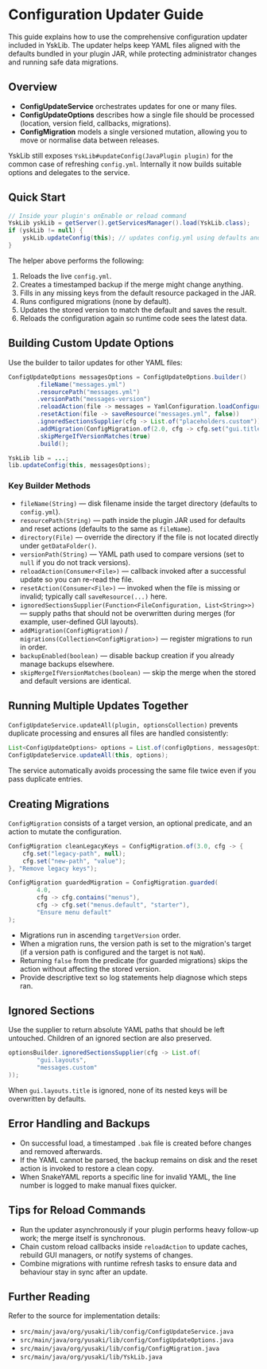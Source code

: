 # Configuration Updater Guide

This guide explains how to use the comprehensive configuration updater included in YskLib. The updater helps keep YAML files aligned with the defaults bundled in your plugin JAR, while protecting administrator changes and running safe data migrations.

## Overview

- **ConfigUpdateService** orchestrates updates for one or many files.
- **ConfigUpdateOptions** describes how a single file should be processed (location, version field, callbacks, migrations).
- **ConfigMigration** models a single versioned mutation, allowing you to move or normalise data between releases.

YskLib still exposes `YskLib#updateConfig(JavaPlugin plugin)` for the common case of refreshing `config.yml`. Internally it now builds suitable options and delegates to the service.

## Quick Start

```java
// Inside your plugin's onEnable or reload command
YskLib yskLib = getServer().getServicesManager().load(YskLib.class);
if (yskLib != null) {
    yskLib.updateConfig(this); // updates config.yml using defaults and reloads it
}
```

The helper above performs the following:
1. Reloads the live `config.yml`.
2. Creates a timestamped backup if the merge might change anything.
3. Fills in any missing keys from the default resource packaged in the JAR.
4. Runs configured migrations (none by default).
5. Updates the stored version to match the default and saves the result.
6. Reloads the configuration again so runtime code sees the latest data.

## Building Custom Update Options

Use the builder to tailor updates for other YAML files:

```java
ConfigUpdateOptions messagesOptions = ConfigUpdateOptions.builder()
        .fileName("messages.yml")
        .resourcePath("messages.yml")
        .versionPath("messages-version")
        .reloadAction(file -> messages = YamlConfiguration.loadConfiguration(file))
        .resetAction(file -> saveResource("messages.yml", false))
        .ignoredSectionsSupplier(cfg -> List.of("placeholders.custom"))
        .addMigration(ConfigMigration.of(2.0, cfg -> cfg.set("gui.title", "&aNew Title"), "Update GUI title"))
        .skipMergeIfVersionMatches(true)
        .build();

YskLib lib = ...;
lib.updateConfig(this, messagesOptions);
```

### Key Builder Methods

- `fileName(String)` — disk filename inside the target directory (defaults to `config.yml`).
- `resourcePath(String)` — path inside the plugin JAR used for defaults and reset actions (defaults to the same as `fileName`).
- `directory(File)` — override the directory if the file is not located directly under `getDataFolder()`.
- `versionPath(String)` — YAML path used to compare versions (set to `null` if you do not track versions).
- `reloadAction(Consumer<File>)` — callback invoked after a successful update so you can re-read the file.
- `resetAction(Consumer<File>)` — invoked when the file is missing or invalid; typically call `saveResource(...)` here.
- `ignoredSectionsSupplier(Function<FileConfiguration, List<String>>)` — supply paths that should not be overwritten during merges (for example, user-defined GUI layouts).
- `addMigration(ConfigMigration)` / `migrations(Collection<ConfigMigration>)` — register migrations to run in order.
- `backupEnabled(boolean)` — disable backup creation if you already manage backups elsewhere.
- `skipMergeIfVersionMatches(boolean)` — skip the merge when the stored and default versions are identical.

## Running Multiple Updates Together

`ConfigUpdateService.updateAll(plugin, optionsCollection)` prevents duplicate processing and ensures all files are handled consistently:

```java
List<ConfigUpdateOptions> options = List.of(configOptions, messagesOptions, skinsOptions);
ConfigUpdateService.updateAll(this, options);
```

The service automatically avoids processing the same file twice even if you pass duplicate entries.

## Creating Migrations

`ConfigMigration` consists of a target version, an optional predicate, and an action to mutate the configuration.

```java
ConfigMigration cleanLegacyKeys = ConfigMigration.of(3.0, cfg -> {
    cfg.set("legacy-path", null);
    cfg.set("new-path", "value");
}, "Remove legacy keys");

ConfigMigration guardedMigration = ConfigMigration.guarded(
        4.0,
        cfg -> cfg.contains("menus"),
        cfg -> cfg.set("menus.default", "starter"),
        "Ensure menu default"
);
```

- Migrations run in ascending `targetVersion` order.
- When a migration runs, the version path is set to the migration's target (if a version path is configured and the target is not `NaN`).
- Returning `false` from the predicate (for guarded migrations) skips the action without affecting the stored version.
- Provide descriptive text so log statements help diagnose which steps ran.

## Ignored Sections

Use the supplier to return absolute YAML paths that should be left untouched. Children of an ignored section are also preserved.

```java
optionsBuilder.ignoredSectionsSupplier(cfg -> List.of(
        "gui.layouts",
        "messages.custom"
));
```

When `gui.layouts.title` is ignored, none of its nested keys will be overwritten by defaults.

## Error Handling and Backups

- On successful load, a timestamped `.bak` file is created before changes and removed afterwards.
- If the YAML cannot be parsed, the backup remains on disk and the reset action is invoked to restore a clean copy.
- When SnakeYAML reports a specific line for invalid YAML, the line number is logged to make manual fixes quicker.

## Tips for Reload Commands

- Run the updater asynchronously if your plugin performs heavy follow-up work; the merge itself is synchronous.
- Chain custom reload callbacks inside `reloadAction` to update caches, rebuild GUI managers, or notify systems of changes.
- Combine migrations with runtime refresh tasks to ensure data and behaviour stay in sync after an update.

## Further Reading

Refer to the source for implementation details:
- `src/main/java/org/yusaki/lib/config/ConfigUpdateService.java`
- `src/main/java/org/yusaki/lib/config/ConfigUpdateOptions.java`
- `src/main/java/org/yusaki/lib/config/ConfigMigration.java`
- `src/main/java/org/yusaki/lib/YskLib.java`
